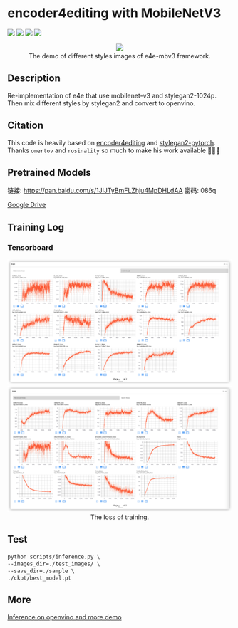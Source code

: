 # encoder4editing with MobileNetV3
  <img src="https://img.shields.io/badge/python-3-green"></a>
  <img src="https://img.shields.io/badge/pytorch-1.9-yellowgreen"></a>
  <a href="https://opensource.org/licenses/MIT"><img src="https://img.shields.io/badge/License-MIT-yellow.svg"></a>
  <a href="https://github.com/omertov/encoder4editing"><img src="https://img.shields.io/badge/reference-e4e-yellowgreen"></a>


<p align="center">
<img src="sample/e4e_mobile_1024p.png" width="800px"/>
<br>
The demo of different styles images of e4e-mbv3 framework.</p>

## Description  

Re-implementation of e4e that use mobilenet-v3 and stylegan2-1024p. Then mix different styles by stylegan2 and convert to openvino.

## Citation

This code is heavily based on [encoder4editing](https://github.com/omertov/encoder4editing) and [stylegan2-pytorch](https://github.com/rosinality/stylegan2-pytorch). Thanks `omertov` and `rosinality` so much to make his work available 🙏🙏🙏 

## Pretrained Models

链接: https://pan.baidu.com/s/1JlJTyBmFLZhju4MpDHLdAA  密码: 086q

[Google Drive](https://drive.google.com/file/d/18zK4A_iM6v8wHQAxd9_dmqGxLg3Z3Oyh/view?usp=share_link)

## Training Log
### Tensorboard

<p align="center">
<img src="sample/train_log1.png" width="800px"/>
<img src="sample/train_log2.png" width="800px"/>
<br>
The loss of training.</p>

## Test
``` 
python scripts/inference.py \
--images_dir=./test_images/ \
--save_dir=./sample \
./ckpt/best_model.pt
```

## More
[Inference on openvino and more demo](https://github.com/TalkUHulk/realworld-stylegan2-encoder)



